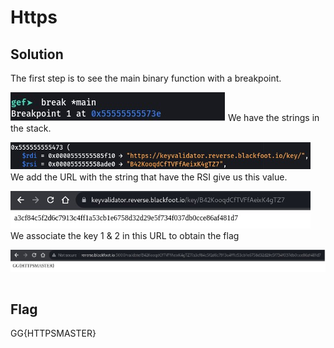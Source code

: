 # Https

## Solution

The first step is to see the main binary function with a breakpoint.

![index.png](asset/binary.png)
We have the strings in the stack.


![string.png](asset/string.png)
We add the URL with the string that have the RSI give us this value.

![rsi.png](asset/rsi.png)
We associate the key 1 & 2 in this URL to obtain the flag

![key.png](asset/key.png)
```
```
## Flag

GG{HTTPSMASTER}